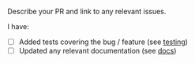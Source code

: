 Describe your PR and link to any relevant issues.

I have:
 - [ ] Added tests covering the bug / feature (see [testing](https://github.com/LaBanHSPO/gqlgen/blob/master/TESTING.md))
 - [ ] Updated any relevant documentation (see [docs](https://github.com/LaBanHSPO/gqlgen/tree/master/docs/content))
